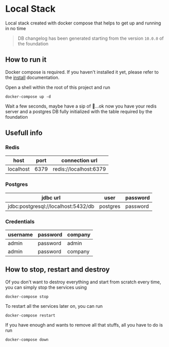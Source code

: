 # Local Stack

Local stack created with docker compose that helps to get up and running in no time

> DB changelog has been generated starting from the version `10.0.0` of the foundation

## How to run it
Docker compose is required. If you haven't installed it yet, please refer to the 
[install](https://docs.docker.com/compose/install) documentation.

Open a shell within the root of this project and run
```
docker-compose up -d
```

Wait a few seconds, maybe have a sip of 🍺...ok now you have your redis server and a postgres DB fully initialized
with the table required by the foundation

## Usefull info
### Redis
| host      | port | connection url         |
|-----------|------|------------------------|
| localhost | 6379 | redis://localhost:6379 |


### Postgres
| jdbc url                            | user     | password |
|-------------------------------------|----------|----------|
| jdbc:postgresql://localhost:5432/db | postgres | password |

### Credentials
| username | password | company |
|----------|----------|---------|
| admin    | password | admin   |
| admin    | password | company |

## How to stop, restart and destroy
Of you don't want to destroy everything and start from scratch every time, you can simply stop the services using
```
docker-compose stop
```

To restart all the services later on, you can run
```
docker-compose restart
```

If you have enough and wants to remove all that stuffs, all you have to do is run
```
docker-compose down
```
